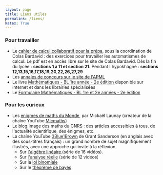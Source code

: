 ```yaml
---
layout: page
title: Liens utiles
permalink: /liens/
katex: True
---
```


### Pour travailler 
- Le <a href="https://colasbd.github.io/cdc/">cahier de calcul collaboratif pour la prépa</a>, sous la coordination de Colas Bardavid : des exercices pour travailler les automatismes de calcul. Le pdf est en accès libre sur le site de Colas Bardavid.   Dès la fin du lycée : <strong>sections 1 à 11 et section 21</strong>. Pendant l'hypokhâgne : <strong>sections 12,13,15,16,17,18,19,20,22,26,27,29</strong>
- Les <a href="https://apml-maths.com/mathematiques/annales/">annales de concours sur le site de l'APML</a>
- Le livre <a href = "https://www.editions-ellipses.fr/accueil/13639-mathematiques-bl-1re-annee-nouveaux-programmes-9782340048638.html?srsltid=AfmBOopGSmqaUOwyeLrpo7YkcSVw4c1SpiH2S3nUtunXqBOoNJeTOuGl"> Mathématiques - BL 1re année - 2e édition </a> disponible sur internet et dans les librairies spécialisées 
- Le <a href="https://www.editions-ellipses.fr/accueil/14038-25911-formulaire-mathematiques-bl-1re-et-2e-annees-2e-edition-2e-edition-9782340063600.html#/1-format_disponible-broche"> Formulaire Mathématiques - BL 1re et 2e années - 2e édition </a>

### Pour les curieux 

- Les <a href="https://www.lemonde.fr/les-enigmes-maths-du-monde/">enigmes de maths du Monde</a>, par Mickaël Launay (créateur de la chaîne YouTube <a href="https://www.youtube.com/@Micmaths">Micmaths</a>)
- Le blog <a href="https://images.math.cnrs.fr/">Image des maths</a> du CNRS : des articles accessibles à tous, de l'actualité scientifique, des énigmes, etc. 
- La chaîne YouTube <a href="https://www.youtube.com/@3blue1brown">3Blue1Brown</a> de Grant Sanderson (en anglais avec des sous-titres français) : un grand nombre de sujet magnifiquement illustrés, avec une approche qui invite à la réflexion.
    - Sur <a href="https://www.youtube.com/watch?v=fNk_zzaMoSs&list=PLZHQObOWTQDPD3MizzM2xVFitgF8hE_ab">l'algèbre linéaire </a> (série de 16 vidéos).
    - Sur <a href="https://www.youtube.com/watch?v=WUvTyaaNkzM&list=PLZHQObOWTQDMsr9K-rj53DwVRMYO3t5Yr">l'analyse réelle</a> (série de 12 vidéos)
    - Sur la <a href="https://www.youtube.com/watch?v=8idr1WZ1A7Q">loi binomiale</a> 
    - Sur le <a href="https://www.youtube.com/watch?v=U_85TaXbeIo">théorème de bayes</a>

